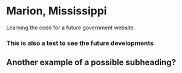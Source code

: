 # Marion, Mississippi
Learning the code for a future government website. 
### This is also a test to see the future developments 
## Another example of a possible subheading?
